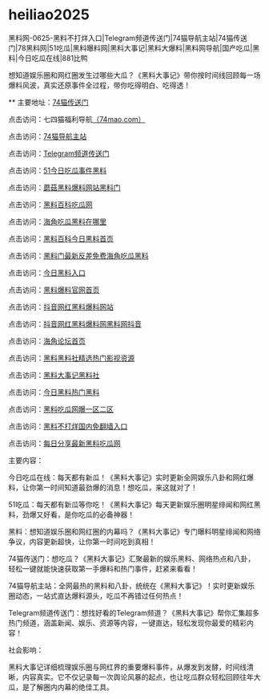 # heiliao2025
黑料网-0625-黑料不打烊入口|Telegram频道传送门|74猫导航主站|74猫传送门|78黑料网|51吃瓜|黑料曝料网|黑料大事记|黑料大爆料|黑料网导航|国产吃瓜|黑料|今日吃瓜在线|881比鸭

想知道娱乐圈和网红圈发生过哪些大瓜？《黑料大事记》带你按时间线回顾每一场爆料风波，真实还原事件全过程，带你吃得明白、吃得透！

** 主要地址：<a href="https://74mao.com/">74猫传送门</a>

点击访问：七四猫福利导航<a href="https://74mao.com/">（74mao.com）</a>

点击访问：<a href="https://74mao.com/">74猫导航主站</a>

点击访问：<a href="https://74mao.com/">Telegram频道传送门</a>

点击访问：<a href="https://douyinwanghongheiliao.pages.dev/">51今日吃瓜事件黑料</a>

点击访问：<a href="https://moguheiliaobaoliao.pages.dev/">蘑菇黑料爆料网站黑料门</a>

点击访问：<a href="https://heiliaobaikechi.pages.dev/">黑料百科吃瓜网</a>

点击访问：<a href="https://haijiaochiguahei.pages.dev/">海角吃瓜黑料在哪里</a>

点击访问：<a href="https://heiliaoshehuiyongjiu.pages.dev/">黑料百科今日黑料首页</a>

点击访问：<a href="https://heiliaomenzuixin.pages.dev/">黑料门最新反差免费海角吃瓜黑料</a>

点击访问：<a href="https://baozouheiliaochigua.pages.dev/">今日黑料入口</a>

点击访问：<a href="https://heiliaomenjinrihei.pages.dev/">黑料爆料官网首页</a>

点击访问：<a href="https://wangheiliaobaoliao.pages.dev/">抖音网红黑料爆料网站</a>

点击访问：<a href="https://douyinwanghonghei.pages.dev/">抖音网红黑料爆料网黑料网抖音</a>

点击访问：<a href="https://haijiao9.pages.dev/xo0hz.html">海角论坛首页</a>

点击访问：<a href="https://heiliaoshe-18.pages.dev/7q5da.html">黑料黑料社精选热门影视资源</a>

点击访问：<a href="https://heiliaowang-18.pages.dev/q5wtd.html">黑料大事记黑料社</a>

点击访问：<a href="https://heiliaocg1.pages.dev/vjj20.html">今日黑料热门黑料</a>

点击访问：<a href="https://hlchigua1-4et.pages.dev/0yoie.html">黑料吃瓜网曝一区二区</a>

点击访问：<a href="https://heiliaobdy1.pages.dev/9zdao.html">黑料不打烊国内免翻墙入口</a>

点击访问：<a href="https://heiliaowang97.pages.dev/fk05c.html">每日分享最新黑料吃瓜网</a>

主要内容：

今日吃瓜在线：每天都有新瓜！《黑料大事记》实时更新全网娱乐八卦和网红爆料，让你第一时间知道最劲爆的消息！想吃瓜，来这就对了！

51吃瓜：每天都有新瓜等你吃！《黑料大事记》每天更新娱乐圈明星绯闻和网红黑料，劲爆又好看，是你吃瓜的必备神器！

黑料：想知道娱乐圈和网红圈的内幕吗？《黑料大事记》专门曝料明星绯闻和网络争议，内容更新超快，让你第一时间吃到真相！

74猫传送门：想吃瓜？《黑料大事记》汇聚最新的娱乐黑料、网络热点和八卦，轻松一键就能快速获取第一手爆料和热门事件，赶紧来看看！

74猫导航主站：全网最热的黑料和八卦，统统在《黑料大事记》！实时更新娱乐圈动态，一站式直达爆料源头，吃瓜不再错过任何热点！

Telegram频道传送门：想找好看的Telegram频道？《黑料大事记》帮你汇集超多热门频道，涵盖新闻、娱乐、资源等内容，一键直达，轻松发现你最爱的精彩内容！

社会影响：

黑料大事记详细梳理娱乐圈与网红界的重要爆料事件，从爆发到发酵，时间线清晰，内容真实。它不仅记录每一次舆论风暴的起点，也让吃瓜群众轻松回顾往年大瓜，是了解圈内内幕的绝佳工具。

<span style="display:none;">[Canonical link](）</span>
